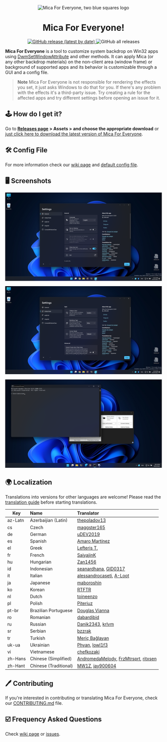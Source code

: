 <p align="center">
  <img src="https://avatars.githubusercontent.com/u/103479527" width="128px" height="128px" alt="Mica For Everyone, two blue squares logo">
</p>
<h1 align="center">Mica For Everyone!</h1>
<p align="center">
  <a target="_blank" href="https://github.com/MicaForEveryone/MicaForEveryone/releases">
    <img alt="GitHub release (latest by date)" src="https://img.shields.io/github/v/release/MicaForEveryone/MicaForEveryone?color=%230A99D6&label=lastest%20version&style=for-the-badge">
  </a>
  <a style="text-decoration:none" href="https://github.com/MicaForEveryone/MicaForEveryone/releases" target="_blank">
    <img alt="GitHub all releases" src="https://img.shields.io/github/downloads/MicaForEveryone/MicaForEveryone/total?color=%230A99D6&style=for-the-badge">
  </a>
</p>


**Mica For Everyone** is a tool to customize system backdrop on Win32 apps using [DwmSetWindowAttribute](https://docs.microsoft.com/en-us/windows/win32/api/dwmapi/nf-dwmapi-dwmsetwindowattribute) and other methods.
It can apply Mica (or any other backdrop materials) on the non-client area (window frame) or background of supported apps and its behavior is customizable through a GUI and a config file.

> **Note**
> Mica For Everyone is not responsible for rendering the effects you set, it just asks Windows to do that for you. If there's any problem with the effects it's a third-party issue. Try creating a rule for the affected apps and try different settings before opening an issue for it.

## 🕹 How do I get it?
Go to **[Releases page](https://github.com/MicaForEveryone/MicaForEveryone/releases) > Assets > and choose the appropriate download** or [just click here to download the latest version of Mica For Everyone](https://github.com/MicaForEveryone/MicaForEveryone/releases/latest).

## 🛠 Config File
For more information check our [wiki page](https://github.com/MicaForEveryone/MicaForEveryone/wiki/Config-File) and [default config file](MicaForEveryone/Resources/MicaForEveryone.conf).

## 🖥 Screenshots

![Screenshot 1](Assets/1.png)

![Screenshot 2](Assets/2.png)

![Screenshot 3](Assets/3.png)

## 🌍 Localization
Translations into versions for other languages are welcome! Please read the [translation guide](./CONTRIBUTING.md#translating) before starting translations.

| Key     | Name                  | Translator                                                                                         |
|---------|:----------------------|:---------------------------------------------------------------------------------------------------|
| az-Latn | Azerbaijian (Latin)   | [thepoladov13](https://github.com/thepoladov13)                                                    |
| cs      | Czech                 | [maggster165](https://github.com/maggster165)                                                      |
| de      | German                | [uDEV2019](https://github.com/uDEV2019)                                                            |
| es      | Spanish               | [Amaro Martínez](https://github.com/xoascf)                                                        |
| el      | Greek                 | [Lefteris T.](https://github.com/trlef19)                                                          |
| fr      | French                | [SaiyajinK](https://github.com/SaiyajinK)                                                          |
| hu      | Hungarian             | [Zan1456](https://github.com/Zan1456)                                                              |
| id      | Indonesian            | [seanardhana](https://github.com/seanardhana), [GID0317](https://github.com/GID0317)               |
| it      | Italian               | [alessandrocaseti](https://github.com/alessandrocaseti), [A-Loot](https://github.com/A-Loot)       |
| ja      | Japanese              | [maboroshin](https://github.com/maboroshin)                                                        |        
| ko      | Korean                | [RTFTR](https://github.com/RTFTR)                                                                  |
| nl      | Dutch                 | [toineenzo](https://github.com/toineenzo)                                                          |
| pl      | Polish                | [Piteriuz](https://github.com/Piteriuz)                                                            |
| pt-br   | Brazilian Portuguese  | [Douglas Vianna](https://github.com/dgsmiley18)                                                    |
| ro      | Romanian              | [dabardibid](https://github.com/DavidJoacaRo)                                                      |
| ru      | Russian               | [Danik2343](https://github.com/Danik2343), [krlvm](https://github.com/krlvm)                       |
| sr      | Serbian               | [bzzrak](https://github.com/bzzrak)                                                                |
| tr      | Turkish               | [Meriç Bağlayan](https://github.com/baglayan)                                                      |
| uk-ua   | Ukrainian             | [Phyan](https://github.com/Phyan), [lowl1f3](https://github.com/lowl1f3)                           |
| vi      | Vietnamese            | [chefkozaki](https://github.com/chefkozaki)                                                        |
| zh-Hans | Chinese (Simplified)  | [AndromedaMelody](https://github.com/AndromedaMelody), [FrzMtrsprt](https://github.com/FrzMtrsprt), [ritxsen](https://github.com/ritxsen) |
| zh-Hant | Chinese (Traditional) | [MW1Z](https://github.com/MW1Z), [jay900604](https://github.com/jay900604)                         |
 
## 🖊️ Contributing
If you're interested in contributing or translating Mica For Everyone, check our [CONTRIBUTING.md](CONTRIBUTING.md) file.

## ☑️ Frequency Asked Questions
Check [wiki page](https://github.com/MicaForEveryone/MicaForEveryone/wiki/FAQ) or [issues](https://github.com/MicaForEveryone/MicaForEveryone/issues).
